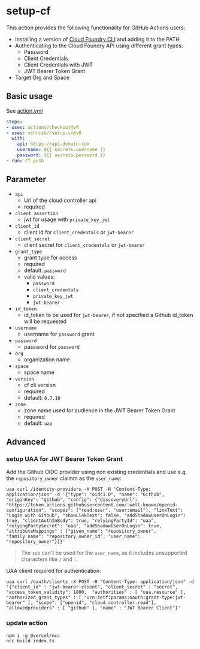 # setup-cf

This action provides the following functionality for GitHub Actions users:

- Installing a version of [Cloud Foundry CLI](https://github.com/cloudfoundry/cli) and adding it to the PATH
- Authenticating to the Cloud Foundry API using different grant types:
  - Password
  - Client Credentials
  - Client Credentials with JWT
  - JWT Bearer Token Grant
- Target Org and Space

## Basic usage

See [action.yml](action.yml)

```yaml
steps:
- uses: actions/checkout@v4
- uses: vchrisb//setup-cf@v0
  with:
    api: https://api.domain.com
    username: ${{ secrets.username }}
    password: ${{ secrets.password }}
- run: cf push
```

## Parameter
* `api`
    * Url of the cloud controller api
    * required
* `client_assertion`
    * jwt for usage with `private_key_jwt`
* `client_id`
    * client id for `client_credentals` or `jwt-bearer`
* `client_secret`
    * client secret for `client_credentals` or `jwt-bearer`
* `grant_type`
    * grant type for access
    * required
    * default: `password`
    * valid values:
        * `password`
        * `client_credentals`
        * `private_key_jwt`
        * `jwt-bearer`
* `id_token`
    * id_token to be used for `jwt-bearer`, if not specified a Github id_token will be requested
* `username`
    * username for `password` grant
* `password`
    * password for `password` 
* `org`
    * organization name
* `space`
    * space name
* `version`
    * cf cli version
    * required
    * default: `8.7.10`
* `zone`
    * zone name used for audience in the JWT Bearer Token Grant
    * required
    * default: `uaa`

## Advanced

### setup UAA for JWT Bearer Token Grant

Add the Github OIDC provider using non existing credentials and use e.g. the `repository_owner` claimm as the `user_name`:

```
uaa curl /identity-providers -X POST -H "Content-Type: application/json" -d '{"type": "oidc1.0", "name": "Github", "originKey": "github", "config": {"discoveryUrl": "https://token.actions.githubusercontent.com/.well-known/openid-configuration", "scopes": ["read:user", "user:email"], "linkText": "Login with Github", "showLinkText": false, "addShadowUserOnLogin": true, "clientAuthInBody": true, "relyingPartyId": "uaa", "relyingPartySecret": "uaa", "addShadowUserOnLogin": true, "attributeMappings" : {"given_name": "repository_owner", "family_name": "repository_owner_id", "user_name": "repository_owner"}}}'
```

> The `sub` can't be used for the `user_name`, as it includes unsupported characters like `/`  and `:`.

UAA client required for authentication:
```
uaa curl /oauth/clients -X POST -H "Content-Type: application/json" -d '{"client_id" : "jwt-bearer-client", "client_secret" : "secret", "access_token_validity": 1800,  "authorities" : [ "uaa.resource" ], "authorized_grant_types" : [ "urn:ietf:params:oauth:grant-type:jwt-bearer" ], "scope": ["openid", "cloud_controller.read"], "allowedproviders" : [ "github" ], "name" : "JWT Bearer Client"}'
```

### update action

```
npm i -g @vercel/ncc
ncc build index.ts
```